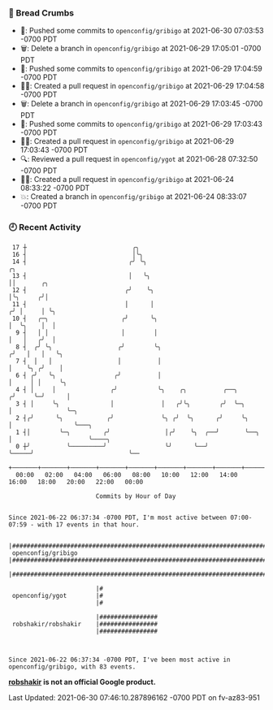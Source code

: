 ### 🍞 Bread Crumbs

 * 🚢: Pushed some commits to `openconfig/gribigo` at 2021-06-30 07:03:53 -0700 PDT
 * 🗑: Delete a branch in `openconfig/gribigo` at 2021-06-29 17:05:01 -0700 PDT
 * 🚢: Pushed some commits to `openconfig/gribigo` at 2021-06-29 17:04:59 -0700 PDT
 * ✍🏼: Created a pull request in `openconfig/gribigo` at 2021-06-29 17:04:58 -0700 PDT
 * 🗑: Delete a branch in `openconfig/gribigo` at 2021-06-29 17:03:45 -0700 PDT
 * 🚢: Pushed some commits to `openconfig/gribigo` at 2021-06-29 17:03:43 -0700 PDT
 * ✍🏼: Created a pull request in `openconfig/gribigo` at 2021-06-29 17:03:43 -0700 PDT
 * 🔍: Reviewed a pull request in  `openconfig/ygot` at 2021-06-28 07:32:50 -0700 PDT
 * ✍🏼: Created a pull request in `openconfig/gribigo` at 2021-06-24 08:33:22 -0700 PDT
 * 💥: Created a branch in `openconfig/gribigo` at 2021-06-24 08:33:07 -0700 PDT

### 🕘 Recent Activity
```
 17 ┼                             ╭╮
 16 ┤                             │╰╮
 14 ┤                            ╭╯ ╰╮                                       ╭╮
 13 ┤                            │   ╰╮                                      ││       ╭╮
 12 ┤                           ╭╯    ╰╮                                     │╰╮     ╭╯│
 11 ┤                           │      │                                    ╭╯ │     │ ╰╮
 10 ┤   ╭─╮                    ╭╯      ╰╮                                   │  ╰╮    │  │
  9 ┤   │ │                    │        │                                   │   │   ╭╯  │
  8 ┤  ╭╯ ╰╮                  ╭╯        ╰╮                                 ╭╯   │   │   ╰╮
  7 ┤  │   │                  │          │                                 │    ╰╮ ╭╯    │
  6 ┤ ╭╯   ╰╮                ╭╯          │                                 │     │ │     ╰╮
  4 ┤ │     │               ╭╯           ╰╮    ╭╮          ╭──╮           ╭╯     ╰─╯      │
  3 ┤ │     ╰╮              │             │   ╭╯╰╮        ╭╯  ╰─╮         │               ╰─╮
  2 ┤╭╯      ╰╮            ╭╯             ╰╮ ╭╯  ╰╮      ╭╯     ╰╮        │                 ╰───╮
  1 ┤│        ╰─╮         ╭╯               │╭╯    ╰╮  ╭──╯       ╰──╮     │                     ╰────╮
  0 ┼╯          ╰─────────╯                ╰╯      ╰──╯             ╰─────╯                          ╰──
    +───────+───────+───────+───────+───────+───────+───────+───────+───────+───────+───────+───────+────
  00:00   02:00   04:00   06:00   08:00   10:00   12:00   14:00   16:00   18:00   20:00   22:00   00:00   

						Commits by Hour of Day


Since 2021-06-22 06:37:34 -0700 PDT, I'm most active between 07:00-07:59 - with 17 events in that hour.

```



```
                        |###################################################################################
 openconfig/gribigo     |###################################################################################
                        |###################################################################################

                        |#
 openconfig/ygot        |#
                        |#

                        |################
 robshakir/robshakir    |################
                        |################



Since 2021-06-22 06:37:34 -0700 PDT, I've been most active in openconfig/gribigo, with 83 events.

```
**[robshakir](mailto:robjs@google.com) is not an official Google product.**


Last Updated: 2021-06-30 07:46:10.287896162 -0700 PDT on fv-az83-951
